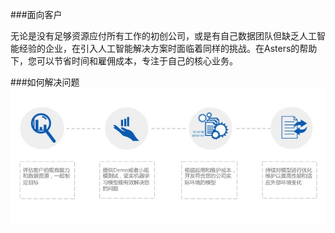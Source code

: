 ###面向客户

无论是没有足够资源应付所有工作的初创公司，或是有自己数据团队但缺乏人工智能经验的企业，在引入人工智能解决方案时面临着同样的挑战。在Asters的帮助下，您可以节省时间和雇佣成本，专注于自己的核心业务。


###如何解决问题
![](/img/ai_flow.jpg)